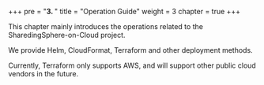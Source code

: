 +++
pre = "<b>3. </b>"
title = "Operation Guide"
weight = 3
chapter = true
+++

This chapter mainly introduces the operations related to the SharedingSphere-on-Cloud project.

We provide Helm, CloudFormat, Terraform and other deployment methods.

Currently, Terraform only supports AWS, and will support other public cloud vendors in the future.
